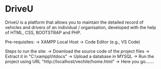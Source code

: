 # DriveU
DriveU is a platform that allows you to maintain the detailed record of vehicles and drivers of an individual / organisation, developed with the help of HTML, CSS, BOOTSTRAP and PHP.

Pre-requisites:
-> XAMPP Local Host
-> Code Editor (e.g., VS Code)

Steps to run the site:
-> Download the source code of the project files
-> Extract it in "C:\xampp\htdocs"
-> Upload a database in MYSQL
-> Run the project using URL "http://localhost/vechile/home.html"
-> Here you go.......
